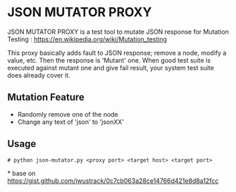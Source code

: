 # JSON MUTATOR PROXY

JSON MUTATOR PROXY is a test tool to mutate JSON response for Mutation Testing : https://en.wikipedia.org/wiki/Mutation_testing

This proxy basically adds fault to JSON response; remove a node, modify a value, etc. Then the response is 'Mutant' one.
When good test suite is executed against mutant one and give fail result, your system test suite does already cover it.

## Mutation Feature
* Randomly remove one of the node
* Change any text of 'json' to 'jsonXX'

## Usage

```
# python json-mutator.py <proxy port> <target host> <target port>
```

\* base on https://gist.github.com/jwustrack/0c7cb063a28ce14766d421e8d8a12fcc
